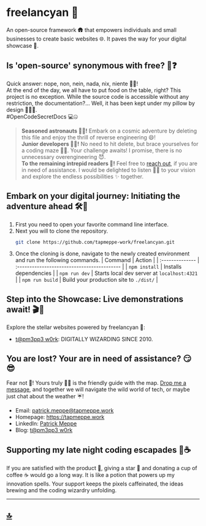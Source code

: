 # freelancyan 📢

An open-source framework 🛖 that empowers individuals and small businesses to create basic websites 🌐. It paves the way for your digital showcase 📲.


## Is 'open-source' synonymous with free? 🔣❓

Quick answer: nope, non, nein, nada, nix, niente 🙅🏿!<br>
At the end of the day, we all have to put food on the table, right? This project is no exception. While the source code is accessible without any restriction, the documentation?... Well, it has been kept under my pillow by design 🙈🙉🙊.<br>
#OpenCodeSecretDocs 💻🤐

> **Seasoned astronauts 🧑‍🚀!** Embark on a cosmic adventure by deleting this file and enjoy the thrill of reverse engineering 😄!<br>
> **Junior developers 👩‍💻!** No need to hit delete, but brace yourselves for a coding maze 🕵️‍♂️. Your challenge awaits! I promise, there is no unnecessary overengineering 😈.<br>
>  **To the remaining intrepid readers 🤔!** Feel free to [reach out](#you-are-lost-your-are-in-need-of-assistance-😏😎), if you are in need of assistance. I would be delighted to listen 👂🏿 to your vision and explore the endless possibilities ✨ together.


## Embark on your digital journey: Initiating the adventure ahead 🛠️🚀

1. First you need to open your favorite command line interface.
2. Next you will to clone the repository.
	```sh
	git clone https://github.com/tapmeppe-work/freelancyan.git
	```
3. Once the cloning is done, navigate to the newly created environment and run the following commands. 
	| Command         | Action                                      |
	| :-------------- | :------------------------------------------ |
	| `npm install`   | Installs dependencies                       |
	| `npm run dev`   | Starts local dev server at `localhost:4321` |
	| `npm run build` | Build your production site to `./dist/`     |


## Step into the Showcase: Live demonstrations await! 🎬👀

Explore the stellar websites powered by freelancyan 🌌:
- [t@pm3pp3 w0rk](https://tapmeppe.work/): DIGITALLY WIZARDING SINCE 2010.


## You are lost? Your are in need of assistance? 😏😎

Fear not 💪! Yours truly 👋🏿 is the friendly guide with the map. [Drop me a message](https://tapmeppe.work/en/contact#freelancyan), and together we will navigate the wild world of tech, or maybe just chat about the weather ☔!
- Email: [patrick.meppe@tapmeppe.work](mailto:patrick.meppe@tapmeppe.work?subject=freelancyan)
- Homepage: https://tapmeppe.work
- LinkedIn: [Patrick Meppe](https://www.linkedin.com/in/patrick-meppe/)
- Blog: [t@pm3pp3 w0rk](https://www.linkedin.com/company/tapmeppe-work)


## Supporting my late night coding escapades 🌟☕
If you are satisfied with the product 💯, giving a star 🌟 and donating a cup of coffee ☕ would go a long way. It is like a potion that powers up my innovation spells. Your support keeps the pixels caffeinated, the ideas brewing and the coding wizardry unfolding.

---
## [🔝](#freelancyan-📢)
